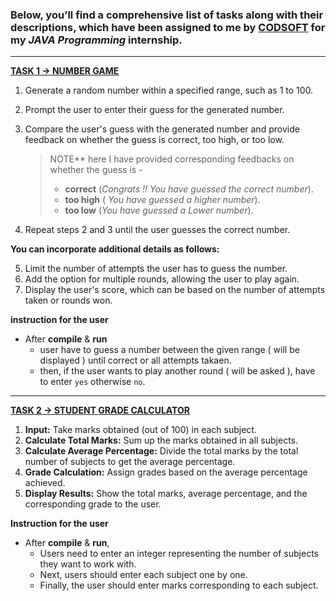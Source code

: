 ### Below, you’ll find a comprehensive list of tasks along with their descriptions, which have been assigned to me by [CODSOFT](https://www.codsoft.in/) for my **_JAVA Programming_** internship.

********************************************************************************************************************************
**[TASK 1 ->  NUMBER GAME](https://github.com/superguine/CODSOFT/blob/main/NumGame.java)**

1. Generate a random number within a specified range, such as 1 to 100.
2. Prompt the user to enter their guess for the generated number.
3. Compare the user's guess with the generated number and provide feedback on whether the guess is correct, too high, or too low.
   >NOTE** here I have provided corresponding feedbacks on whether the guess is -
   >- **correct** (_Congrats !! You have guessed the correct number_).
   >- **too high** ( _You have guessed a higher number_).
   >- **too low** (_You have guessed a Lower number_).

4. Repeat steps 2 and 3 until the user guesses the correct number.

**You can incorporate additional details as follows:**

5. Limit the number of attempts the user has to guess the number.
6. Add the option for multiple rounds, allowing the user to play again.
7. Display the user's score, which can be based on the number of attempts taken or rounds won.

****instruction for the user****
   - After **compile** & **run**
      - user have to guess a number between the given range ( will be displayed ) until correct or all attempts takaen.
      - then, if the user wants to play another round ( will be asked ), have to enter `yes` otherwise `no`.  

*********************************************************************************************************************************************************************************
**[TASK 2 -> STUDENT GRADE CALCULATOR](https://github.com/superguine/CODSOFT/blob/main/GradeCalc.java)**

1. **Input:** Take marks obtained (out of 100) in each subject.
2. **Calculate Total Marks:** Sum up the marks obtained in all subjects.
3. **Calculate Average Percentage:** Divide the total marks by the total number of subjects to get the average percentage.
4. **Grade Calculation:** Assign grades based on the average percentage achieved.
5. **Display Results:** Show the total marks, average percentage, and the corresponding grade to the user.

****Instruction for the user****
   - After **compile** & **run**,
      - Users need to enter an integer representing the number of subjects they want to work with.
      - Next, users should enter each subject one by one.
      - Finally, the user should enter marks corresponding to each subject.

